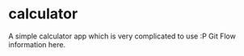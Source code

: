 # calculator
A simple calculator app which is very complicated to use :P
Git Flow information here.










